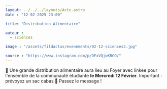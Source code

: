 ```yaml
---
layout: ../../../layouts/Actu.astro
date : "12-02-2025 23:00"

title: "Distribution Alimentaire"

auteur :
  - sciences

image : "/assets/fildactus/evenements/02-12-sciences2.jpg"

source : "https://www.instagram.com/p/DFxVQjwKRGO/"
---
```


🍏 Une grande distribution alimentaire aura lieu au Foyer avec linkee pour l'ensemble de la communauté étudiante __le Mercredi 12 Février__. Important : prévoyez un sac cabas 🛒 Passez le message !